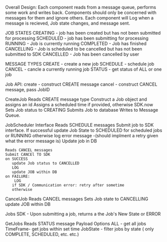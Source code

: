 Overall Design:
  Each component reads from a message queue, performs some work and writes back.
  Components should only be concerned with messages for them and ignore others.
  Each component will Log when a message is recieved,  Job state changes, and message sent.

JOB STATES
        CREATING - job has been created but has not been submitted for processing
        SCHEDULED - job has been submitting for processing
        RUNNING  - Job is currently running
        COMPLETED - Job has finished
        CANCELLING - Job is scheduled to be cancelled but has not been submitted to SDK
        CANCELLED - Job has been cancelled by user

MESSAGE TYPES
    CREATE - create a new job
    SCHEDULE - schedule job
    CANCEL - cancle a currently running job
    STATUS - get status of ALL or one job

Job API:
   create - construct CREATE message
   cancel - construct CANCEL message, pass JobID

CreateJob
    Reads CREATE message type
    Construct a Job object and assigns an id
    Assigns a scheduled time if provided, otherwise SDK.now
    Sets Job status to CREATING
    Submits Job to database
    Writes to Message Queue. 

JobScheduler Interface
    Reads SCHEDULE messages
    Submit job to SDK interface.
    If successful update Job State to SCHEDULED for scheduled jobs or RUNNING 
    otherwise log error message
      -(should implment a retry given what the error message is)
    Update job in DB  

    Reads CANCEL messages
    Submit CANCEl TO SDK 
    on SUCCESS
       update Job status to CANCELLED
       LOG
       update JOB within DB
    on FAILURE:
        LOG
       if SDK / Communication error: retry after sometime
       otherwise 

CancelJob
    Reads CANCEL messages
    Sets Job state to CANCELLING
    update JOB within DB

Jobs SDK 
    - Upon submitting a job, returns a the Job's New State or ERROR

GetJobs
    Reads STATUS message
    Payload Options
        ALL - get all jobs 
        TimeFrame- get jobs within set time
        JobState - filter jobs by state ( only COMPLETE, SCHEDULED, etc. etc.)
        
